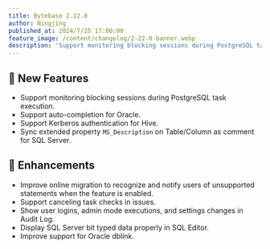 ```yaml
---
title: Bytebase 2.22.0
author: Ningjing
published_at: 2024/7/25 17:00:00
feature_image: /content/changelog/2-22-0-banner.webp
description: 'Support monitoring blocking sessions during PostgreSQL task execution.'
---
```


## 🚀 New Features

- Support monitoring blocking sessions during PostgreSQL task execution.
- Support auto-completion for Oracle.
- Support Kerberos authentication for Hive.
- Sync extended property `MS_Description` on Table/Column as comment for SQL Server.

## 🎄 Enhancements

- Improve online migration to recognize and notify users of unsupported statements when the feature is enabled.
- Support canceling task checks in issues.
- Show user logins, admin mode executions, and settings changes in Audit Log.
- Display SQL Server bit typed data properly in SQL Editor.
- Improve support for Oracle dblink.

<IncludeBlock url="/docs/get-started/install/install-upgrade"></IncludeBlock>
